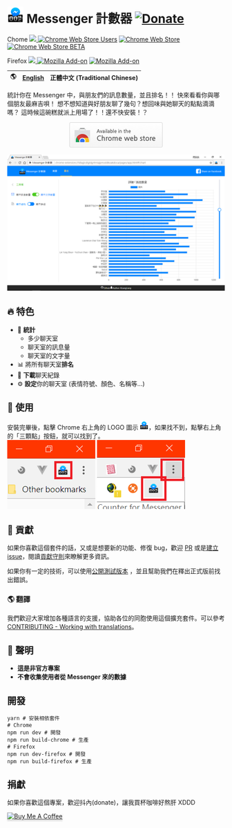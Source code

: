 # ![Logo](.github/assets/icon.png) Messenger 計數器  [![Donate](https://img.shields.io/badge/Donate-PayPal-green.svg)](https://www.paypal.me/ALiangLiang/5)

Chome
[<img src="https://img.shields.io/chrome-web-store/v/ldlagicdigidgnhniajpmoddkoakdoca.svg?label=Chrome%20Web%20Store"> ](https://chrome.google.com/webstore/detail/ldlagicdigidgnhniajpmoddkoakdoca)
[![Chrome Web Store Users](https://img.shields.io/chrome-web-store/users/ldlagicdigidgnhniajpmoddkoakdoca.svg?label=Users)](https://chrome.google.com/webstore/detail/ldlagicdigidgnhniajpmoddkoakdoca)
[![Chrome Web Store](https://img.shields.io/chrome-web-store/rating/ldlagicdigidgnhniajpmoddkoakdoca.svg?label=Rating&colorB=dfb317)](https://chrome.google.com/webstore/detail/ldlagicdigidgnhniajpmoddkoakdoca)
[![Chrome Web Store BETA](https://img.shields.io/chrome-web-store/v/flkejcheidpcclcdokndihmnlejfabil.svg?label=Beta)](https://chrome.google.com/webstore/detail/flkejcheidpcclcdokndihmnlejfabil)

Firefox
[<img src="https://img.shields.io/amo/v/counter-for-messenger.svg?label=Mozilla%20Add-on"> ](https://addons.mozilla.org/firefox/addon/counter-for-messenger/)
[![Mozilla Add-on](https://img.shields.io/amo/users/counter-for-messenger.svg)](https://addons.mozilla.org/firefox/addon/counter-for-messenger/)
[![Mozilla Add-on](https://img.shields.io/amo/rating/counter-for-messenger.svg)](https://addons.mozilla.org/firefox/addon/counter-for-messenger/)



🌎 | [English](README.md) | 正體中文 (Traditional Chinese)
------------- | ------------- | -------------

統計你在 Messenger 中，與朋友們的訊息數量，並且排名！！
快來看看你與哪個朋友最麻吉唄！
想不想知道與好朋友聊了幾句？想回味與她聊天的點點滴滴嗎？
這時候這碗糕就派上用場了！！還不快安裝！？

<p align="center">
  <a href="https://chrome.google.com/webstore/detail/ldlagicdigidgnhniajpmoddkoakdoca">
    <img src=".github/assets/tryitnowbutton_small.png" alt="從 Chrome Web Store 安裝" />
  </a>
</p>

<p align="center">
  <img src=".github/assets/screenshot3.png" alt="示意圖" />
</p>

## 🔥 特色

- 💬 **統計**
  - 多少聊天室
  - 聊天室的訊息量
  - 聊天室的文字量
- 📊 將所有聊天室**排名**
- 💾 **下載**聊天紀錄
- ⚙️ **設定**你的聊天室 (表情符號、顏色、名稱等...)

## 📄 使用
安裝完畢後，點擊 Chrome 右上角的 LOGO 圖示 <img width="20" alt="Logo" src=".github/assets/icon.png">，如果找不到，點擊右上角的「三顆點」按鈕，就可以找到了。  
![點logo](.github/assets/click_icon1.png)
![點隱藏的logo](.github/assets/click_icon2.png)

## 🔧 貢獻

如果你喜歡這個套件的話，又或是想要新的功能、修復 bug，歡迎 [PR](https://github.com/ALiangLiang/Counter-for-Messenger/compare) 或是[建立 issue](https://github.com/ALiangLiang/Counter-for-Messenger/issues/new)，閱讀[貢獻守則](.github/CONTRIBUTING.md)來瞭解更多資訊。

如果你有一定的技術，可以使用[公開測試版本](https://chrome.google.com/webstore/detail/flkejcheidpcclcdokndihmnlejfabil)
，並且幫助我們在釋出正式版前找出錯誤。

### 🌎 翻譯

我們歡迎大家增加各種語言的支援，協助各位的同胞使用這個擴充套件。可以參考 [CONTRIBUTING - Working with translations](.github/CONTRIBUTING.md#working-with-translations)。

## 📣 聲明

- **這是非官方專案**  
- **不會收集使用者從 Messenger 來的數據**

## 開發

```
yarn # 安裝相依套件
# Chrome
npm run dev # 開發
npm run build-chrome # 生產
# Firefox
npm run dev-firefox # 開發
npm run build-firefox # 生產
```

## 捐獻

如果你喜歡這個專案，歡迎抖內(donate)，讓我買杯咖啡好熬肝 XDDD

<a href="https://www.buymeacoffee.com/ALiangLiang" target="_blank"><img src="https://www.buymeacoffee.com/assets/img/custom_images/orange_img.png" alt="Buy Me A Coffee" style="height: 41px !important;width: 174px !important;box-shadow: 0px 3px 2px 0px rgba(190, 190, 190, 0.5) !important;-webkit-box-shadow: 0px 3px 2px 0px rgba(190, 190, 190, 0.5) !important;" ></a>
